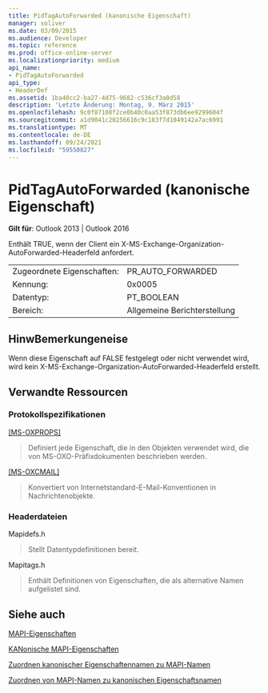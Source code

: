 ```yaml
---
title: PidTagAutoForwarded (kanonische Eigenschaft)
manager: soliver
ms.date: 03/09/2015
ms.audience: Developer
ms.topic: reference
ms.prod: office-online-server
ms.localizationpriority: medium
api_name:
- PidTagAutoForwarded
api_type:
- HeaderDef
ms.assetid: 1ba40cc2-ba27-4d75-9682-c536cf3a0d58
description: 'Letzte Änderung: Montag, 9. März 2015'
ms.openlocfilehash: 9c0f87108f2ce0b40c0aa53f873db6ee9299604f
ms.sourcegitcommit: a1d9041c20256616c9c183f7d1049142a7ac6991
ms.translationtype: MT
ms.contentlocale: de-DE
ms.lasthandoff: 09/24/2021
ms.locfileid: "59550827"
---
```

# <a name="pidtagautoforwarded-canonical-property"></a>PidTagAutoForwarded (kanonische Eigenschaft)

  
  
**Gilt für**: Outlook 2013 | Outlook 2016 
  
Enthält TRUE, wenn der Client ein X-MS-Exchange-Organization-AutoForwarded-Headerfeld anfordert.
  
|||
|:-----|:-----|
|Zugeordnete Eigenschaften:  <br/> |PR_AUTO_FORWARDED  <br/> |
|Kennung:  <br/> |0x0005  <br/> |
|Datentyp:  <br/> |PT_BOOLEAN  <br/> |
|Bereich:  <br/> |Allgemeine Berichterstellung  <br/> |
   
## <a name="remarks"></a>HinwBemerkungeneise

Wenn diese Eigenschaft auf FALSE festgelegt oder nicht verwendet wird, wird kein X-MS-Exchange-Organization-AutoForwarded-Headerfeld erstellt.
  
## <a name="related-resources"></a>Verwandte Ressourcen

### <a name="protocol-specifications"></a>Protokollspezifikationen

[[MS-OXPROPS]](https://msdn.microsoft.com/library/f6ab1613-aefe-447d-a49c-18217230b148%28Office.15%29.aspx)
  
> Definiert jede Eigenschaft, die in den Objekten verwendet wird, die von MS-OXO-Präfixdokumenten beschrieben werden.
    
[[MS-OXCMAIL]](https://msdn.microsoft.com/library/b60d48db-183f-4bf5-a908-f584e62cb2d4%28Office.15%29.aspx)
  
> Konvertiert von Internetstandard-E-Mail-Konventionen in Nachrichtenobjekte.
    
### <a name="header-files"></a>Headerdateien

Mapidefs.h
  
> Stellt Datentypdefinitionen bereit.
    
Mapitags.h
  
> Enthält Definitionen von Eigenschaften, die als alternative Namen aufgelistet sind.
    
## <a name="see-also"></a>Siehe auch



[MAPI-Eigenschaften](mapi-properties.md)
  
[KANonische MAPI-Eigenschaften](mapi-canonical-properties.md)
  
[Zuordnen kanonischer Eigenschaftennamen zu MAPI-Namen](mapping-canonical-property-names-to-mapi-names.md)
  
[Zuordnen von MAPI-Namen zu kanonischen Eigenschaftsnamen](mapping-mapi-names-to-canonical-property-names.md)

